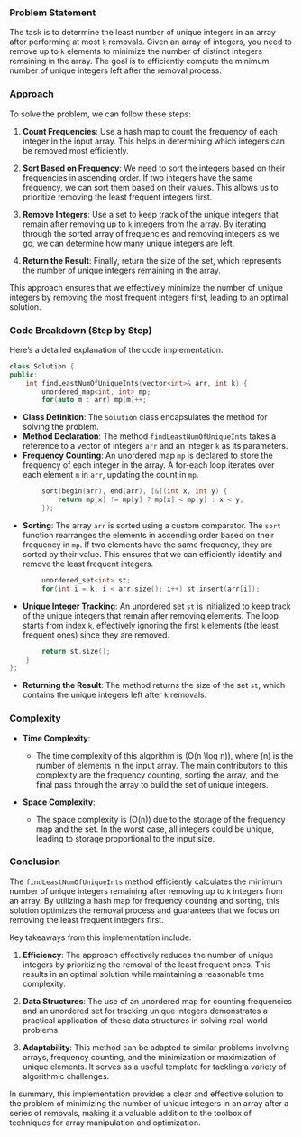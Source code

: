 ### Problem Statement

The task is to determine the least number of unique integers in an array after performing at most `k` removals. Given an array of integers, you need to remove up to `k` elements to minimize the number of distinct integers remaining in the array. The goal is to efficiently compute the minimum number of unique integers left after the removal process.

### Approach

To solve the problem, we can follow these steps:

1. **Count Frequencies**: Use a hash map to count the frequency of each integer in the input array. This helps in determining which integers can be removed most efficiently.

2. **Sort Based on Frequency**: We need to sort the integers based on their frequencies in ascending order. If two integers have the same frequency, we can sort them based on their values. This allows us to prioritize removing the least frequent integers first.

3. **Remove Integers**: Use a set to keep track of the unique integers that remain after removing up to `k` integers from the array. By iterating through the sorted array of frequencies and removing integers as we go, we can determine how many unique integers are left.

4. **Return the Result**: Finally, return the size of the set, which represents the number of unique integers remaining in the array.

This approach ensures that we effectively minimize the number of unique integers by removing the most frequent integers first, leading to an optimal solution.

### Code Breakdown (Step by Step)

Here’s a detailed explanation of the code implementation:

```cpp
class Solution {
public:
    int findLeastNumOfUniqueInts(vector<int>& arr, int k) {
        unordered_map<int, int> mp;
        for(auto m : arr) mp[m]++;
```
- **Class Definition**: The `Solution` class encapsulates the method for solving the problem.
- **Method Declaration**: The method `findLeastNumOfUniqueInts` takes a reference to a vector of integers `arr` and an integer `k` as its parameters.
- **Frequency Counting**: An unordered map `mp` is declared to store the frequency of each integer in the array. A for-each loop iterates over each element `m` in `arr`, updating the count in `mp`.

```cpp
        sort(begin(arr), end(arr), [&](int x, int y) {
            return mp[x] != mp[y] ? mp[x] < mp[y] : x < y;
        });
```
- **Sorting**: The array `arr` is sorted using a custom comparator. The `sort` function rearranges the elements in ascending order based on their frequency in `mp`. If two elements have the same frequency, they are sorted by their value. This ensures that we can efficiently identify and remove the least frequent integers.

```cpp
        unordered_set<int> st;
        for(int i = k; i < arr.size(); i++) st.insert(arr[i]);
```
- **Unique Integer Tracking**: An unordered set `st` is initialized to keep track of the unique integers that remain after removing elements. The loop starts from index `k`, effectively ignoring the first `k` elements (the least frequent ones) since they are removed.

```cpp
        return st.size();
    }
};
```
- **Returning the Result**: The method returns the size of the set `st`, which contains the unique integers left after `k` removals.

### Complexity

- **Time Complexity**:
  - The time complexity of this algorithm is \(O(n \log n)\), where \(n\) is the number of elements in the input array. The main contributors to this complexity are the frequency counting, sorting the array, and the final pass through the array to build the set of unique integers.

- **Space Complexity**:
  - The space complexity is \(O(n)\) due to the storage of the frequency map and the set. In the worst case, all integers could be unique, leading to storage proportional to the input size.

### Conclusion

The `findLeastNumOfUniqueInts` method efficiently calculates the minimum number of unique integers remaining after removing up to `k` integers from an array. By utilizing a hash map for frequency counting and sorting, this solution optimizes the removal process and guarantees that we focus on removing the least frequent integers first.

Key takeaways from this implementation include:

1. **Efficiency**: The approach effectively reduces the number of unique integers by prioritizing the removal of the least frequent ones. This results in an optimal solution while maintaining a reasonable time complexity.

2. **Data Structures**: The use of an unordered map for counting frequencies and an unordered set for tracking unique integers demonstrates a practical application of these data structures in solving real-world problems.

3. **Adaptability**: This method can be adapted to similar problems involving arrays, frequency counting, and the minimization or maximization of unique elements. It serves as a useful template for tackling a variety of algorithmic challenges.

In summary, this implementation provides a clear and effective solution to the problem of minimizing the number of unique integers in an array after a series of removals, making it a valuable addition to the toolbox of techniques for array manipulation and optimization.